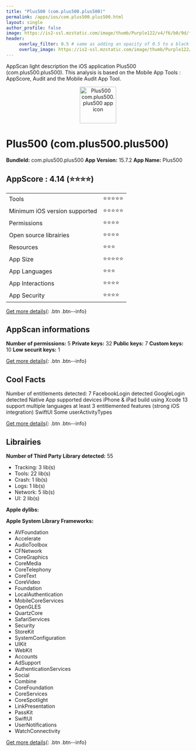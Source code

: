```yaml
---
title: "Plus500 (com.plus500.plus500)"
permalink: /apps/ios/com.plus500.plus500.html
layout: single
author_profile: false
image: https://is2-ssl.mzstatic.com/image/thumb/Purple122/v4/f6/b0/9d/f6b09dce-8ee0-0967-7e4f-dbbb0804928b/AppIcon-0-0-1x_U007emarketing-0-0-0-9-0-0-0-85-220.png/512x512bb.jpg
header: 
     overlay_filter: 0.5 # same as adding an opacity of 0.5 to a black background
     overlay_image: https://is2-ssl.mzstatic.com/image/thumb/Purple122/v4/f6/b0/9d/f6b09dce-8ee0-0967-7e4f-dbbb0804928b/AppIcon-0-0-1x_U007emarketing-0-0-0-9-0-0-0-85-220.png/512x512bb.jpg
---
```

AppScan light description the iOS application Plus500 (com.plus500.plus500). This analysis is based on the Mobile App Tools : AppScore, Audit and the Mobile Audit App Tool.

  
  
<div style="text-align: center;"><img src="https://is2-ssl.mzstatic.com/image/thumb/Purple122/v4/f6/b0/9d/f6b09dce-8ee0-0967-7e4f-dbbb0804928b/AppIcon-0-0-1x_U007emarketing-0-0-0-9-0-0-0-85-220.png/512x512bb.jpg" width="100" height="100" alt="Plus500 com.plus500.plus500 app icon"></div>  
  
# Plus500 (com.plus500.plus500)

**BundleId:** com.plus500.plus500
**App Version:** 15.7.2
**App Name:** Plus500


## AppScore : 4.14 (⭐️⭐️⭐️⭐️) 

<table>
<tr><td> Tools </td><td> ⭐️⭐️⭐️⭐️⭐️ </td></tr>
<tr><td> Minimum iOS version supported </td><td> ⭐️⭐️⭐️⭐️⭐️ </td></tr>
<tr><td> Permissions </td><td> ⭐️⭐️⭐️⭐️ </td></tr>
<tr><td> Open source librairies </td><td> ⭐️⭐️⭐️⭐️ </td></tr>
<tr><td> Resources </td><td> ⭐️⭐️⭐️ </td></tr>
<tr><td> App Size </td><td> ⭐️⭐️⭐️⭐️⭐️ </td></tr>
<tr><td> App Languages </td><td> ⭐️⭐️⭐️ </td></tr>
<tr><td> App Interactions </td><td> ⭐️⭐️⭐️⭐️ </td></tr>
<tr><td> App Security </td><td> ⭐️⭐️⭐️⭐️ </td></tr>
</table>

[Get more details](/pricing.html){: .btn .btn--info}  
  
## AppScan informations 

**Number of permissions:** 5
**Private keys:** 32
**Public keys:** 7
**Custom keys:** 10
**Low securit keys:** 1
  
[Get more details](/pricing.html){: .btn .btn--info}

## Cool Facts

Number of entitlements detected: 7
FacebookLogin detected
GoogleLogin detected
Native App
supported devices iPhone & iPad
build using Xcode 13
support multiple languages
at least 3 entitlemented features (strong iOS integration)
SwiftUI
Some userActivityTypes
  
[Get more details](/pricing.html){: .btn .btn--info}

## Librairies 
**Number of Third Party Library detected:** 55
- Tracking: 3 lib(s)
- Tools: 22 lib(s)
- Crash: 1 lib(s)
- Logs: 1 lib(s)
- Network: 5 lib(s)
- UI: 2 lib(s)

**Apple dylibs:**


**Apple System Library Frameworks:**
- AVFoundation
- Accelerate
- AudioToolbox
- CFNetwork
- CoreGraphics
- CoreMedia
- CoreTelephony
- CoreText
- CoreVideo
- Foundation
- LocalAuthentication
- MobileCoreServices
- OpenGLES
- QuartzCore
- SafariServices
- Security
- StoreKit
- SystemConfiguration
- UIKit
- WebKit
- Accounts
- AdSupport
- AuthenticationServices
- Social
- Combine
- CoreFoundation
- CoreServices
- CoreSpotlight
- LinkPresentation
- PassKit
- SwiftUI
- UserNotifications
- WatchConnectivity


  
[Get more details](/pricing.html){: .btn .btn--info}

